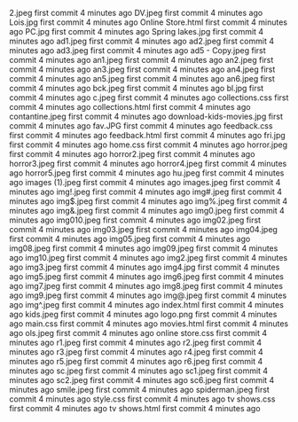 2.jpeg
first commit
4 minutes ago
DV.jpeg
first commit
4 minutes ago
Lois.jpg
first commit
4 minutes ago
Online Store.html
first commit
4 minutes ago
PC.jpg
first commit
4 minutes ago
Spring lakes.jpg
first commit
4 minutes ago
ad1.jpeg
first commit
4 minutes ago
ad2.jpeg
first commit
4 minutes ago
ad3.jpeg
first commit
4 minutes ago
ad5 - Copy.jpeg
first commit
4 minutes ago
an1.jpeg
first commit
4 minutes ago
an2.jpeg
first commit
4 minutes ago
an3.jpeg
first commit
4 minutes ago
an4.jpeg
first commit
4 minutes ago
an5.jpeg
first commit
4 minutes ago
an6.jpeg
first commit
4 minutes ago
bck.jpeg
first commit
4 minutes ago
bl.jpg
first commit
4 minutes ago
c.jpeg
first commit
4 minutes ago
collections.css
first commit
4 minutes ago
collections.html
first commit
4 minutes ago
contantine.jpeg
first commit
4 minutes ago
download-kids-movies.jpg
first commit
4 minutes ago
fav.JPG
first commit
4 minutes ago
feedback.css
first commit
4 minutes ago
feedback.html
first commit
4 minutes ago
fri.jpg
first commit
4 minutes ago
home.css
first commit
4 minutes ago
horror.jpeg
first commit
4 minutes ago
horror2.jpeg
first commit
4 minutes ago
horror3.jpeg
first commit
4 minutes ago
horror4.jpeg
first commit
4 minutes ago
horror5.jpeg
first commit
4 minutes ago
hu.jpeg
first commit
4 minutes ago
images (1).jpeg
first commit
4 minutes ago
images.jpeg
first commit
4 minutes ago
img!.jpeg
first commit
4 minutes ago
img#.jpeg
first commit
4 minutes ago
img$.jpeg
first commit
4 minutes ago
img%.jpeg
first commit
4 minutes ago
img&.jpeg
first commit
4 minutes ago
img0.jpeg
first commit
4 minutes ago
img010.jpeg
first commit
4 minutes ago
img02.jpeg
first commit
4 minutes ago
img03.jpeg
first commit
4 minutes ago
img04.jpeg
first commit
4 minutes ago
img05.jpeg
first commit
4 minutes ago
img08.jpeg
first commit
4 minutes ago
img09.jpeg
first commit
4 minutes ago
img10.jpeg
first commit
4 minutes ago
img2.jpeg
first commit
4 minutes ago
img3.jpeg
first commit
4 minutes ago
img4.jpg
first commit
4 minutes ago
img5.jpeg
first commit
4 minutes ago
img6.jpeg
first commit
4 minutes ago
img7.jpeg
first commit
4 minutes ago
img8.jpeg
first commit
4 minutes ago
img9.jpeg
first commit
4 minutes ago
img@.jpeg
first commit
4 minutes ago
img^.jpeg
first commit
4 minutes ago
index.html
first commit
4 minutes ago
kids.jpeg
first commit
4 minutes ago
logo.png
first commit
4 minutes ago
main.css
first commit
4 minutes ago
movies.html
first commit
4 minutes ago
ols.jpeg
first commit
4 minutes ago
online store.css
first commit
4 minutes ago
r1.jpeg
first commit
4 minutes ago
r2.jpeg
first commit
4 minutes ago
r3.jpeg
first commit
4 minutes ago
r4.jpeg
first commit
4 minutes ago
r5.jpeg
first commit
4 minutes ago
r6.jpeg
first commit
4 minutes ago
sc.jpeg
first commit
4 minutes ago
sc1.jpeg
first commit
4 minutes ago
sc2.jpeg
first commit
4 minutes ago
sc6.jpeg
first commit
4 minutes ago
smile.jpeg
first commit
4 minutes ago
spiderman.jpeg
first commit
4 minutes ago
style.css
first commit
4 minutes ago
tv shows.css
first commit
4 minutes ago
tv shows.html
first commit
4 minutes ago
